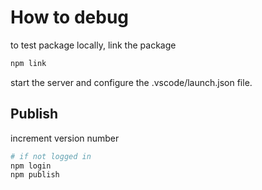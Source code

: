 # How to debug 

to test package locally, link the package
```bash
npm link
```

start the server and configure the .vscode/launch.json file.

## Publish

increment version number

```bash
# if not logged in
npm login
npm publish
```